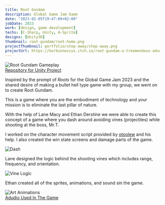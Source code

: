 ```yaml
---
title: Root Gundam
description: Global Game Jam Game
date: "2023-02-05T19:47:09+02:00"
jobDate: 2023
work: [design, game development]
techs: [C-Sharp, Unity, A-Sprite]
designs: [Unity3D]
thumbnail: root-gundam/root-home.png
projectThumbnail: portfolio/step-away/step-away.png
projectUrl: https://korbinnevius.itch.io/root-gundam-a-treemendous-adventure
---
```

![Root Gundam Gameplay](/korbinneviusportfolio23/images/portfolio/root-gundam/beating-root-gundam.gif)  
[Repository for Unity Project](https://github.com/korbinnevius/RootGundamGGJ)

Inspired by the prompt of *Roots* for the Global Game Jam 2023 and the shared desire of making a bullet hell type game with my group, we went on to create Root Gundam. 

This is a game where you are the embodiment of technology and your mission is to eliminate the last pillar of nature. 

With the help of Lane Macy and Ethan Derstine we were able to create this concept of a game where you dash around avoiding vines (projectiles) while shooting at the boss, Mr.T.

I worked on the character movement script provided by [otoolew](https://github.com/otoolew/Merc) and his help. I also created the win state screens and damage parts of the game.   

![Dash](/korbinneviusportfolio23/images/portfolio/root-gundam/dash-root-gundam.gif)  

Lane designed the logic behind the shooting vines which includes range, frequency, and orientation.   

![Vine Logic](/korbinneviusportfolio23/images/portfolio/root-gundam/vine-logic.gif)  


Ethan created all of the sprites, animations, and sound sin the game.  

![Art Animations](/korbinneviusportfolio23/images/portfolio/root-gundam/anim-art.gif)  
[Adudio Used In The Game](/korbinneviusportfolio23/images/portfolio/root-gundam/root-sound.wav)  
